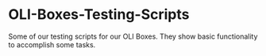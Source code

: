 # OLI-Boxes-Testing-Scripts
Some of our testing scripts for our OLI Boxes. They show basic functionality to accomplish some tasks.
